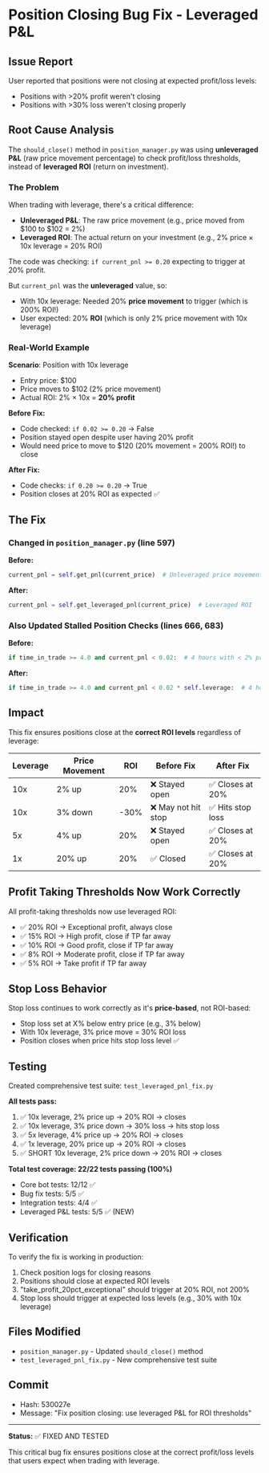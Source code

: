 # Position Closing Bug Fix - Leveraged P&L

## Issue Report
User reported that positions were not closing at expected profit/loss levels:
- Positions with >20% profit weren't closing
- Positions with >30% loss weren't closing properly

## Root Cause Analysis

The `should_close()` method in `position_manager.py` was using **unleveraged P&L** (raw price movement percentage) to check profit/loss thresholds, instead of **leveraged ROI** (return on investment).

### The Problem

When trading with leverage, there's a critical difference:
- **Unleveraged P&L**: The raw price movement (e.g., price moved from $100 to $102 = 2%)
- **Leveraged ROI**: The actual return on your investment (e.g., 2% price × 10x leverage = 20% ROI)

The code was checking: `if current_pnl >= 0.20` expecting to trigger at 20% profit.

But `current_pnl` was the **unleveraged** value, so:
- With 10x leverage: Needed 20% **price movement** to trigger (which is 200% ROI!)
- User expected: 20% **ROI** (which is only 2% price movement with 10x leverage)

### Real-World Example

**Scenario**: Position with 10x leverage
- Entry price: $100
- Price moves to $102 (2% price movement)
- Actual ROI: 2% × 10x = **20% profit**

**Before Fix:**
- Code checked: `if 0.02 >= 0.20` → False
- Position stayed open despite user having 20% profit
- Would need price to move to $120 (20% movement = 200% ROI!) to close

**After Fix:**
- Code checks: `if 0.20 >= 0.20` → True  
- Position closes at 20% ROI as expected ✅

## The Fix

### Changed in `position_manager.py` (line 597)

**Before:**
```python
current_pnl = self.get_pnl(current_price)  # Unleveraged price movement
```

**After:**
```python
current_pnl = self.get_leveraged_pnl(current_price)  # Leveraged ROI
```

### Also Updated Stalled Position Checks (lines 666, 683)

**Before:**
```python
if time_in_trade >= 4.0 and current_pnl < 0.02:  # 4 hours with < 2% profit
```

**After:**
```python
if time_in_trade >= 4.0 and current_pnl < 0.02 * self.leverage:  # 4 hours with < 2% ROI
```

## Impact

This fix ensures positions close at the **correct ROI levels** regardless of leverage:

| Leverage | Price Movement | ROI | Before Fix | After Fix |
|----------|---------------|-----|------------|-----------|
| 10x | 2% up | 20% | ❌ Stayed open | ✅ Closes at 20% |
| 10x | 3% down | -30% | ❌ May not hit stop | ✅ Hits stop loss |
| 5x | 4% up | 20% | ❌ Stayed open | ✅ Closes at 20% |
| 1x | 20% up | 20% | ✅ Closed | ✅ Closes at 20% |

## Profit Taking Thresholds Now Work Correctly

All profit-taking thresholds now use leveraged ROI:
- ✅ 20% ROI → Exceptional profit, always close
- ✅ 15% ROI → High profit, close if TP far away  
- ✅ 10% ROI → Good profit, close if TP far away
- ✅ 8% ROI → Moderate profit, close if TP far away
- ✅ 5% ROI → Take profit if TP far away

## Stop Loss Behavior

Stop loss continues to work correctly as it's **price-based**, not ROI-based:
- Stop loss set at X% below entry price (e.g., 3% below)
- With 10x leverage, 3% price move = 30% ROI loss
- Position closes when price hits stop loss level ✅

## Testing

Created comprehensive test suite: `test_leveraged_pnl_fix.py`

**All tests pass:**
1. ✅ 10x leverage, 2% price up → 20% ROI → closes
2. ✅ 10x leverage, 3% price down → 30% loss → hits stop loss
3. ✅ 5x leverage, 4% price up → 20% ROI → closes
4. ✅ 1x leverage, 20% price up → 20% ROI → closes
5. ✅ SHORT 10x leverage, 2% price down → 20% ROI → closes

**Total test coverage: 22/22 tests passing (100%)**
- Core bot tests: 12/12 ✅
- Bug fix tests: 5/5 ✅
- Integration tests: 4/4 ✅
- Leveraged P&L tests: 5/5 ✅ (NEW)

## Verification

To verify the fix is working in production:
1. Check position logs for closing reasons
2. Positions should close at expected ROI levels
3. "take_profit_20pct_exceptional" should trigger at 20% ROI, not 200%
4. Stop loss should trigger at expected loss levels (e.g., 30% with 10x leverage)

## Files Modified
- `position_manager.py` - Updated `should_close()` method
- `test_leveraged_pnl_fix.py` - New comprehensive test suite

## Commit
- Hash: 530027e
- Message: "Fix position closing: use leveraged P&L for ROI thresholds"

---

**Status:** ✅ FIXED AND TESTED

This critical bug fix ensures positions close at the correct profit/loss levels that users expect when trading with leverage.
